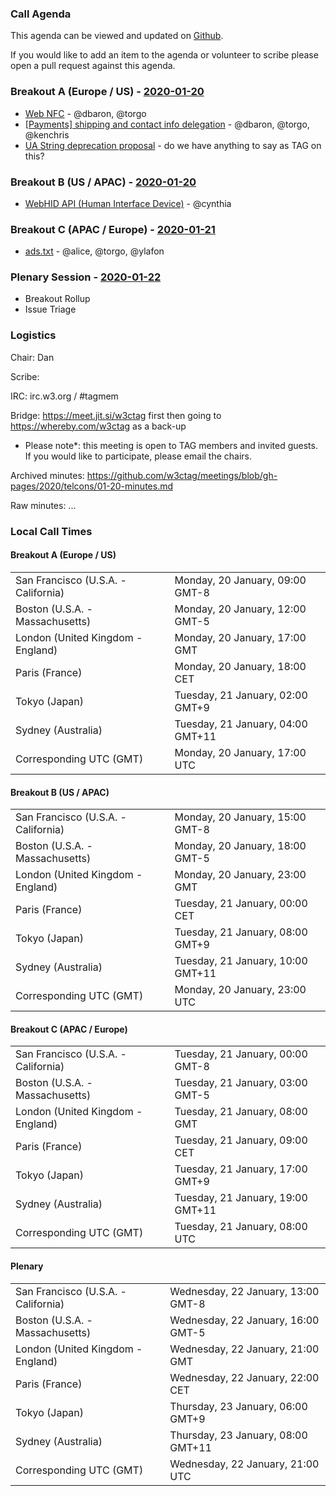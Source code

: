 ### Call Agenda

This agenda can be viewed and updated on [Github](https://github.com/w3ctag/meetings/blob/gh-pages/2020/telcons/01-20-agenda.md).

If you would like to add an item to the agenda or volunteer to scribe please open a pull request against this agenda.

### Breakout A (Europe / US) - [2020-01-20](https://www.timeanddate.com/worldclock/converter.html?iso=20200120T170000&p1=224&p2=43&p3=136&p4=195&p5=248&p6=240)

* [Web NFC](https://github.com/w3ctag/design-reviews/issues/461) - @dbaron, @torgo
* [[Payments] shipping and contact info delegation](https://github.com/w3ctag/design-reviews/issues/425) - @dbaron, @torgo, @kenchris
* [UA String deprecation proposal](https://groups.google.com/a/chromium.org/forum/#!msg/blink-dev/-2JIRNMWJ7s/yHe4tQNLCgAJ) - do we have anything to say as TAG on this?

### Breakout B (US / APAC) - [2020-01-20](https://www.timeanddate.com/worldclock/converter.html?iso=20200120T230000&p1=224&p2=43&p3=136&p4=195&p5=248&p6=240)

* [WebHID API (Human Interface Device)](https://github.com/w3ctag/design-reviews/issues/370) - @cynthia

### Breakout C (APAC / Europe) - [2020-01-21](https://www.timeanddate.com/worldclock/converter.html?iso=20200121T080000&p1=224&p2=43&p3=136&p4=195&p5=248&p6=240)

* [ads.txt](https://github.com/w3ctag/design-reviews/issues/201) - @alice, @torgo, @ylafon

### Plenary Session - [2020-01-22](https://www.timeanddate.com/worldclock/converter.html?iso=20200122T210000&p1=224&p2=43&p3=136&p4=195&p5=248&p6=240)

* Breakout Rollup
* Issue Triage

### Logistics

Chair: Dan

Scribe:

IRC: irc.w3.org / #tagmem

Bridge: https://meet.jit.si/w3ctag first then going to https://whereby.com/w3ctag as a back-up

* Please note*: this meeting is open to TAG members and invited guests. If you would like to participate, please email the chairs.

Archived minutes: https://github.com/w3ctag/meetings/blob/gh-pages/2020/telcons/01-20-minutes.md

Raw minutes: ...


### Local Call Times

#### Breakout A (Europe / US)

<table>
<tr><td> San Francisco (U.S.A. - California) <td> Monday, 20 January, 09:00 GMT-8</td></tr>
<tr><td> Boston (U.S.A. - Massachusetts) <td> Monday, 20 January, 12:00 GMT-5</td></tr>
<tr><td> London (United Kingdom - England) <td> Monday, 20 January, 17:00 GMT</td></tr>
<tr><td> Paris (France) <td> Monday, 20 January, 18:00 CET</td></tr>
<tr><td> Tokyo (Japan) <td> Tuesday, 21 January, 02:00 GMT+9</td></tr>
<tr><td> Sydney (Australia) <td> Tuesday, 21 January, 04:00 GMT+11</td></tr>
<tr><td> Corresponding UTC (GMT) <td> Monday, 20 January, 17:00 UTC</td></tr>
</table>

#### Breakout B (US / APAC)

<table>
<tr><td> San Francisco (U.S.A. - California) <td> Monday, 20 January, 15:00 GMT-8</td></tr>
<tr><td> Boston (U.S.A. - Massachusetts) <td> Monday, 20 January, 18:00 GMT-5</td></tr>
<tr><td> London (United Kingdom - England) <td> Monday, 20 January, 23:00 GMT</td></tr>
<tr><td> Paris (France) <td> Tuesday, 21 January, 00:00 CET</td></tr>
<tr><td> Tokyo (Japan) <td> Tuesday, 21 January, 08:00 GMT+9</td></tr>
<tr><td> Sydney (Australia) <td> Tuesday, 21 January, 10:00 GMT+11</td></tr>
<tr><td> Corresponding UTC (GMT) <td> Monday, 20 January, 23:00 UTC</td></tr>
</table>

#### Breakout C (APAC / Europe)

<table>
<tr><td> San Francisco (U.S.A. - California) <td> Tuesday, 21 January, 00:00 GMT-8</td></tr>
<tr><td> Boston (U.S.A. - Massachusetts) <td> Tuesday, 21 January, 03:00 GMT-5</td></tr>
<tr><td> London (United Kingdom - England) <td> Tuesday, 21 January, 08:00 GMT</td></tr>
<tr><td> Paris (France) <td> Tuesday, 21 January, 09:00 CET</td></tr>
<tr><td> Tokyo (Japan) <td> Tuesday, 21 January, 17:00 GMT+9</td></tr>
<tr><td> Sydney (Australia) <td> Tuesday, 21 January, 19:00 GMT+11</td></tr>
<tr><td> Corresponding UTC (GMT) <td> Tuesday, 21 January, 08:00 UTC</td></tr>
</table>

#### Plenary

<table>
<tr><td> San Francisco (U.S.A. - California) <td> Wednesday, 22 January, 13:00 GMT-8</td></tr>
<tr><td> Boston (U.S.A. - Massachusetts) <td> Wednesday, 22 January, 16:00 GMT-5</td></tr>
<tr><td> London (United Kingdom - England) <td> Wednesday, 22 January, 21:00 GMT</td></tr>
<tr><td> Paris (France) <td> Wednesday, 22 January, 22:00 CET</td></tr>
<tr><td> Tokyo (Japan) <td> Thursday, 23 January, 06:00 GMT+9</td></tr>
<tr><td> Sydney (Australia) <td> Thursday, 23 January, 08:00 GMT+11</td></tr>
<tr><td> Corresponding UTC (GMT) <td> Wednesday, 22 January, 21:00 UTC</td></tr>
</table>
